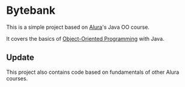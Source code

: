 # Bytebank

This is a simple project based on [Alura](https://www.alura.com.br)'s Java OO course.

It covers the basics of [Object-Oriented Programming](https://en.wikipedia.org/wiki/Object-oriented_programming) with
Java.

## Update

This project also contains code based on fundamentals of other Alura courses.
